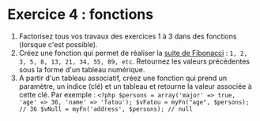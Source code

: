# Exercice 4 : fonctions

1. Factorisez tous vos travaux des exercices 1 à 3 dans des fonctions (lorsque c'est possible).
2. Créez une fonction qui permet de réaliser la [suite de Fibonacci](https://fr.wikipedia.org/wiki/Suite_de_Fibonacci) : `1, 2, 3, 5, 8, 13, 21, 34, 55, 89, etc`. Retournez les valeurs précédentes sous la forme d'un tableau numérique.
3. A partir d'un tableau associatif, créez une fonction qui prend un paramètre, un indice (clé) et un tableau et retourne la valeur associée à cette clé.
Par exemple :
`<?php
  $persons = array('major' => true, 'age' => 36, 'name' => 'fatou');
  $vFatou = myFn("age", $persons); // 36
  $vNull = myFn('address', $persons); // null`